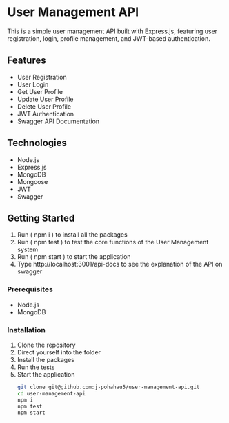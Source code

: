 # User Management API

This is a simple user management API built with Express.js, featuring user registration, login, profile management, and JWT-based authentication.

## Features
- User Registration
- User Login
- Get User Profile
- Update User Profile
- Delete User Profile
- JWT Authentication
- Swagger API Documentation

## Technologies
- Node.js
- Express.js
- MongoDB
- Mongoose
- JWT
- Swagger

## Getting Started

1. Run ( npm i ) to install all the packages
2. Run ( npm test ) to test the core functions of the User Management system
3. Run ( npm start ) to start the application
4. Type http://localhost:3001/api-docs to see the explanation of the API on swagger

### Prerequisites
- Node.js
- MongoDB

### Installation
1. Clone the repository
2. Direct yourself into the folder
3. Install the packages
4. Run the tests
5. Start the application
   ```bash
   git clone git@github.com:j-pohahau5/user-management-api.git
   cd user-management-api
   npm i
   npm test
   npm start